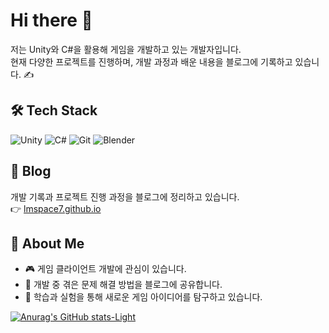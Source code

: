 # Hi there 👋

저는 Unity와 C#을 활용해 게임을 개발하고 있는 개발자입니다.  
현재 다양한 프로젝트를 진행하며, 개발 과정과 배운 내용을 블로그에 기록하고 있습니다. ✍️  

## 🛠 Tech Stack
![Unity](https://img.shields.io/badge/Unity-100000?style=flat&logo=unity&logoColor=white)
![C#](https://img.shields.io/badge/C%23-239120?style=flat&logo=c-sharp&logoColor=white)
![Git](https://img.shields.io/badge/Git-F05032?style=flat&logo=git&logoColor=white)
![Blender](https://img.shields.io/badge/Blender-F5792A?style=flat&logo=blender&logoColor=white)

## 📖 Blog
개발 기록과 프로젝트 진행 과정을 블로그에 정리하고 있습니다.  
👉 [lmspace7.github.io](https://lmspace7.github.io/)

## 📌 About Me
- 🎮 게임 클라이언트 개발에 관심이 있습니다.  
- 📝 개발 중 겪은 문제 해결 방법을 블로그에 공유합니다.  
- 🚀 학습과 실험을 통해 새로운 게임 아이디어를 탐구하고 있습니다.  


[![Anurag's GitHub stats-Light](https://github-readme-stats.vercel.app/api?username=anuraghazra&show_icons=true&theme=default#gh-light-mode-only)](https://github.com/anuraghazra/github-readme-stats#gh-light-mode-only)
